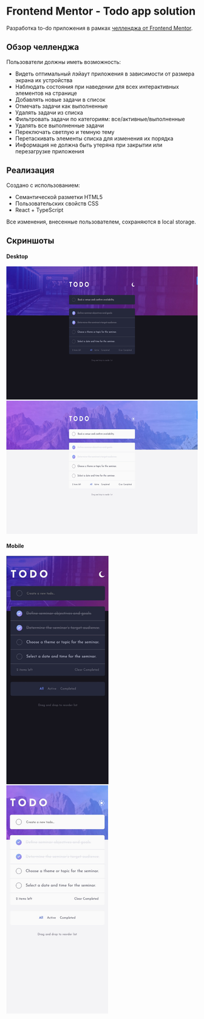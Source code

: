 # Frontend Mentor - Todo app solution

Разработка to-do приложения в рамках [челленджа от Frontend Mentor](https://www.frontendmentor.io/challenges/todo-app-Su1_KokOW).

## Обзор челленджа

Пользователи должны иметь возможность:

-   Видеть оптимальный лэйаут приложения в зависимости от размера экрана их устройства
-   Наблюдать состояния при наведении для всех интерактивных элементов на странице
-   Добавлять новые задачи в список
-   Отмечать задачи как выполненные
-   Удалять задачи из списка
-   Фильтровать задачи по категориям: все/активные/выполненные
-   Удалять все выполненные задачи
-   Переключать светлую и темную тему
-   Перетаскивать элементы списка для изменения их порядка
-   Информация не должна быть утеряна при закрытии или перезагрузке приложения

## Реализация
Создано с использованием:

-   Семантической разметки HTML5
-   Пользовательских свойств CSS
-   React + TypeScript

Все изменения, внесенные пользователем, сохраняются в local storage.

## Скриншоты

#### Desktop
<img src='https://github.com/AAAnanastya/todo-app/blob/main/Preview/desk_dark.jpeg' height='350' /> <img src='https://github.com/AAAnanastya/todo-app/blob/main/Preview/desk_light.jpeg' height='350' /> 

#### Mobile
<img src='https://github.com/AAAnanastya/todo-app/blob/main/Preview/mob_dark.jpeg' height='600' />   <img src='https://github.com/AAAnanastya/todo-app/blob/main/Preview/mob_light.jpeg' height='600' /> 
